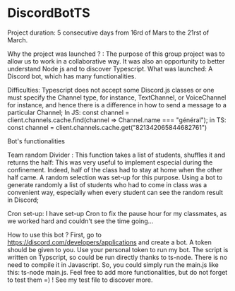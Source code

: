 # DiscordBotTS

Project duration: 5 consecutive days from 16rd of Mars to the 21rst of March. 

Why the project was launched ? :
The purpose of this group project was to allow us to work in a collaborative way. It was also an opportunity to better understand Node js and to discover Typescript. 
What was launched:
A Discord bot, which has many functionalities. 

Difficulties: 
Typescript does not accept some Discord.js classes or one must specify the Channel type, for instance, TextChannel, or VoiceChannel
for instance, and hence there is a difference in how to send a message to a particular Channel; 
In JS:
const channel = client.channels.cache.find(channel => Channel.name === "général");
in TS:
const channel = <TextChannel>client.channels.cache.get("821342065844682761")


Bot's functionalities 

Team random Divider :
This function takes a list of students, shuffles it and returns the half: This was very useful to implement especial during the confinement. Indeed, half of the class had to stay at home when the other half came. A random selection was set-up for this purpose. Using a bot to generate randomly a list of students who had to come in class was a convenient way, especially when every student can see the random result in Discord;

Cron set-up: I have set-up Cron to fix the pause hour for my classmates, as we worked hard and couldn't see the time going...


How to use this bot ?
First, go to https://discord.com/developers/applications and create a bot. A token should be given to you. Use your personal token to run my bot. 
The script is written on Typscript, so could be run directly thanks to ts-node. There is no need to compile it in Javascript. 
So, you could simply run the main.js like this: ts-node main.js.
Feel free to add more functionalities, but do not forget to test them =) ! See my test file to discover more. 



